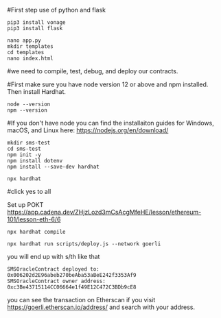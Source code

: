 #First step use of python and flask
```
pip3 install vonage
pip3 install flask

nano app.py
mkdir templates
cd templates
nano index.html
```

#we need to compile, test, debug, and deploy our contracts.

#First make sure you have node version 12 or above and npm installed. Then install Hardhat.
```
node --version
npm --version
```
#If you don't have node you can find the installaiton guides for Windows, macOS, and Linux here:  https://nodejs.org/en/download/

```
mkdir sms-test
cd sms-test
npm init -y
npm install dotenv
npm install --save-dev hardhat
```
```
npx hardhat
```
#click yes to all

Set up POKT https://app.cadena.dev/ZHjzLozd3mCsAcgMfeHE/lesson/ethereum-101/lesson-eth-6/6
```
npx hardhat compile
```
```
npx hardhat run scripts/deploy.js --network goerli
```
you will end up with s/th like that
```
SMSOracleContract deployed to: 0x006202d2E96abeb270beAba53aBeE242f3353Af9
SMSOracleContract owner address: 0xc3Be43715114CC06664e1f49E12C472C3BDb9cE8
```
you can see the transaction on Etherscan if you visit https://goerli.etherscan.io/address/ and search with your address.
